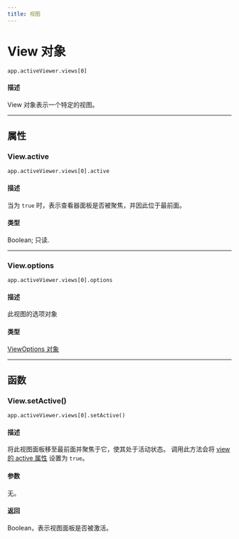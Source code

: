 ```yaml
---
title: 视图
---
```

# View 对象

`app.activeViewer.views[0]`

#### 描述

View 对象表示一个特定的视图。

---

## 属性

### View.active

`app.activeViewer.views[0].active`

#### 描述

当为 `true` 时，表示查看器面板是否被聚焦，并因此位于最前面。

#### 类型

Boolean; 只读.

---

### View.options

`app.activeViewer.views[0].options`

#### 描述

此视图的选项对象

#### 类型

[ViewOptions 对象](../viewoptions)

---

## 函数

### View.setActive()

`app.activeViewer.views[0].setActive()`

#### 描述

将此视图面板移至最前面并聚焦于它，使其处于活动状态。
调用此方法会将 [view 的 active 属性](#viewactive) 设置为 `true`。

#### 参数

无。

#### 返回

Boolean，表示视图面板是否被激活。
